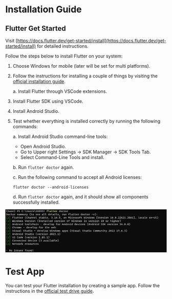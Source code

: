 # Installation Guide
## Flutter Get Started

Visit [https://docs.flutter.dev/get-started/install](https://docs.flutter.dev/get-started/install) for detailed instructions.

Follow the steps below to install Flutter on your system:

1. Choose Windows for mobile (later will be set for multi platforms).

2. Follow the instructions for installing a couple of things by visiting the [official installation guide](https://docs.flutter.dev/get-started/install).

   a. Install Flutter through VSCode extensions.

3. Install Flutter SDK using VSCode.

4. Install Android Studio.

5. Test whether everything is installed correctly by running the following commands:

   a. Install Android Studio command-line tools:
      - Open Android Studio.
      - Go to Upper right Settings -> SDK Manager -> SDK Tools Tab.
      - Select Command-Line Tools and install.

   b. Run `flutter doctor` again.

   c. Run the following command to accept all Android licenses:
      ```
      flutter doctor --android-licenses
      ```

   d. Run `flutter doctor` again, and it should show all components successfully installed.

![Image Alt Text](imgs/successful_installation.png)

# Test App

You can test your Flutter installation by creating a sample app. Follow the instructions in the [official test drive guide](https://docs.flutter.dev/get-started/test-drive).
